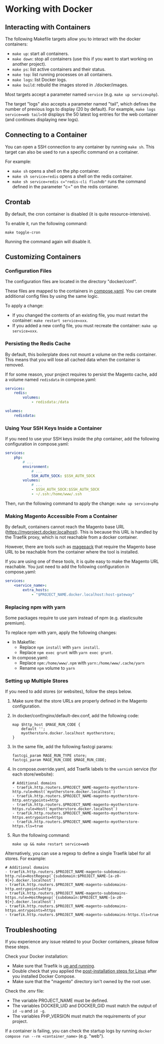# Working with Docker

## Interacting with Containers

The following Makefile targets allow you to interact with the docker containers:

- `make up`: start all containers.
- `make down`: stop all containers (use this if you want to start working on another project).
- `make ps`: list active containers and their status.
- `make top`: list running processes on all containers.
- `make logs`: list Docker logs.
- `make build`: rebuild the images stored in ./docker/images.

Most targets accept a parameter named `service` (e.g. `make up service=php`).

The target "logs" also accepts a parameter named "tail", which defines the number of previous logs to display (20 by default).
For example, `make logs service=web tail=50` displays the 50 latest log entries for the web container (and continues displaying new logs).

## Connecting to a Container

You can open a SSH connection to any container by running `make sh`.
This target can also be used to run a specific command on a container.

For example:

- `make sh` opens a shell on the php container.
- `make sh service=redis` opens a shell on the redis container.
- `make sh service=redis c="redis-cli flushdb"` runs the command defined in the parameter "c=" on the redis container.

## Crontab

By default, the cron container is disabled (it is quite resource-intensive).

To enable it, run the following command:

```
make toggle-cron
```

Running the command again will disable it.

## Customizing Containers

### Configuration Files

The configuration files are located in the directory "docker/conf".

These files are mapped to the containers in [compose.yaml](../compose.yaml).
You can create additional config files by using the same logic.

To apply a change:

- If you changed the contents of an existing file, you must restart the container:
  `make restart service=xxx`.
- If you added a new config file, you must recreate the container:
  `make up service=xxx`.

### Persisting the Redis Cache

By default, this boilerplate does not mount a volume on the redis container.
This means that you will lose all cached data when the container is removed.

If for some reason, your project requires to persist the Magento cache, add a volume named `redisdata` in compose.yaml:

```yaml
services:
    redis:
        volumes:
            - redisdata:/data

volumes:
    redisdata:
```

### Using Your SSH Keys Inside a Container

If you need to use your SSH keys inside the php container, add the following configuration in compose.yaml:

```yaml
services:
    php:
        # ...
        environment:
            # ...
            SSH_AUTH_SOCK: $SSH_AUTH_SOCK
        volumes:
            # ...
            - $SSH_AUTH_SOCK:$SSH_AUTH_SOCK
            - ~/.ssh:/home/www/.ssh
```

Then, run the following command to apply the change: `make up service=php`

### Making Magento Accessible From a Container

By default, containers cannot reach the Magento base URL (https://myproject.docker.localhost).
This is because this URL is handled by the Traefik proxy, which is not reachable from a docker container.

However, there are tools such as [magepack](https://github.com/magesuite/magepack) that require the Magento base URL to be reachable from the container where the tool is installed.

If you are using one of these tools, it is quite easy to make the Magento URL reachable.
You just need to add the following configuration in compose.yaml:

```yaml
services:
    <service_name>:
        extra_hosts:
            - "$PROJECT_NAME.docker.localhost:host-gateway"
```

### Replacing npm with yarn

Some packages require to use yarn instead of npm (e.g. elasticsuite premium).

To replace npm with yarn, apply the following changes:

- In Makefile:
    - Replace `npm install` with `yarn install`.
    - Replace `npm exec grunt` with `yarn exec grunt`.
- In compose.yaml:
    - Replace `npm:/home/www/.npm` with `yarn:/home/www/.cache/yarn`
    - Rename `npm` volume to `yarn`

### Setting up Multiple Stores

If you need to add stores (or websites), follow the steps below.

1. Make sure that the store URLs are properly defined in the Magento configuration.

2. In docker/conf/nginx/default-dev.conf, add the following code:

   ```
   map $http_host $MAGE_RUN_CODE {
       default '';
       myotherstore.docker.localhost myotherstore;
   }
   ```

3. In the same file, add the following fastcgi params:

   ```
   fastcgi_param MAGE_RUN_TYPE store;
   fastcgi_param MAGE_RUN_CODE $MAGE_RUN_CODE;
   ```

4. In compose.override.yaml, add Traefik labels to the `varnish` service (for each store/website):

   ```
   # Additional domains
   - traefik.http.routers.$PROJECT_NAME-magento-myotherstore-http.rule=Host(`myotherstore.docker.localhost`)
   - traefik.http.routers.$PROJECT_NAME-magento-myotherstore-http.entrypoints=http
   - traefik.http.routers.$PROJECT_NAME-magento-myotherstore-https.rule=Host(`myotherstore.docker.localhost`)
   - traefik.http.routers.$PROJECT_NAME-magento-myotherstore-https.entrypoints=https
   - traefik.http.routers.$PROJECT_NAME-magento-myotherstore-https.tls=true
   ```

5. Run the following command:

   ```
   make up && make restart service=web
   ```

Alternatively, you can use a regexp to define a single Traefik label for all stores.
For example:

```
# Additional domains
- traefik.http.routers.$PROJECT_NAME-magento-subdomains-http.rule=HostRegexp(`{subdomain:$PROJECT_NAME-[a-z0-9]+}.docker.localhost`)
- traefik.http.routers.$PROJECT_NAME-magento-subdomains-http.entrypoints=http
- traefik.http.routers.$PROJECT_NAME-magento-subdomains-https.rule=HostRegexp(`{subdomain:$PROJECT_NAME-[a-z0-9]+}.docker.localhost`)
- traefik.http.routers.$PROJECT_NAME-magento-subdomains-https.entrypoints=https
- traefik.http.routers.$PROJECT_NAME-magento-subdomains-https.tls=true
```

## Troubleshooting

If you experience any issue related to your Docker containers, please follow these steps.

Check your Docker installation:

- Make sure that Traefik is [up and running](https://git.smile.fr/docker/traefik#usage).
- Double check that you applied the [post-installation steps for Linux](https://docs.docker.com/engine/install/linux-postinstall/) after you installed Docker Compose.
- Make sure that the "magento" directory isn't owned by the root user.

Check the .env file:

- The variable PROJECT_NAME must be defined.
- The variables DOCKER_UID and DOCKER_GID must match the output of `id -u` and `id -g`.
- The variables PHP_VERSION must match the requirements of your project.

If a container is failing, you can check the startup logs by running `docker compose run --rm <container_name>` (e.g. "web").
